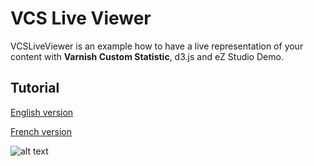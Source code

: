 VCS Live Viewer
===============

VCSLiveViewer is an example how to have a live representation of your content with
**Varnish Custom Statistic**, d3.js and eZ Studio Demo.

Tutorial
--------

[English version]()

[French version](doc/fr/main.md)

![alt text](./doc/assets/lieveviewer.png)
